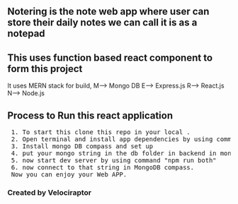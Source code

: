 ## Notering is the note web app where user can store their daily notes we can call it is as a notepad
<h2>This uses function based react component to form this project</h2>
It uses MERN stack for build,
M--> Mongo DB
E--> Express.js
R--> React.js
N--> Node.js

## Process to Run this react application
<pre>
 1. To start this clone this repo in your local .
 2. Open terminal and install app dependencies by using command "npm i"
 3. Install mongo DB compass and set up
 4. put your mongo string in the db folder in backend in mongoURI variable
 5. now start dev server by using command "npm run both"
 6. now connect to that string in MongoDB compass.
 Now you can enjoy your Web APP.
</pre>


<h3>Created by Velociraptor</h3>

